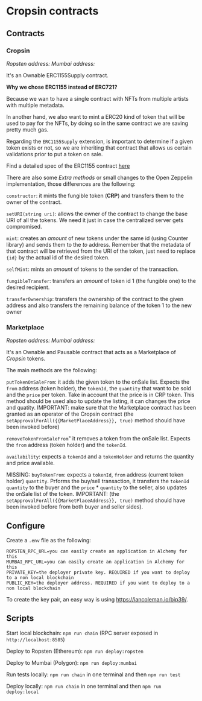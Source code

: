 # Cropsin contracts

## Contracts

### Cropsin

_Ropsten address: []()_
_Mumbai address: []()_

It's an Ownable ERC1155Supply contract.

**Why we chose ERC1155 instead of ERC721?**

Because we wan to have a single contract with NFTs from multiple artists with multiple metadata.

In another hand, we also want to mint a ERC20 kind of token that will be used to pay for the NFTs, by doing so in the same contract we are saving pretty much gas.

Regarding the `ERC1155Supply` extension, is important to determine if a given token exists or not, so we are inheriting that contract that allows us certain validations prior to put a token on sale.

Find a detailed spec of the ERC1155 contract [here](https://docs.openzeppelin.com/contracts/3.x/api/token/erc1155)

There are also some *Extra methods* or small changes to the Open Zeppelin implementation, those differences are the following:

`constructor`: it mints the fungible token (**CRP**) and transfers them to the owner of the contract.

`setURI(string uri)`: allows the owner of the contract to change the base URI of all the tokens. We need it just in case the centralized server gets compromised.

`mint`: creates an *amount* of new tokens under the same id (using Counter library) and sends them to the *to* address. Remember that the metadata of that contract will be retrieved from the URI of the token, just need to replace `{id}` by the actual id of the desired token.

`selfMint`: mints an *amount* of tokens to the sender of the transaction.

`fungibleTransfer`: transfers an *amount* of token id 1 (the fungible one) to the desired recipient.

`transferOwnership`: transfers the ownership of the contract to the given address and also transfers the remaining balance of the token 1 to the new owner

### Marketplace

_Ropsten address: []()_
_Mumbai address: []()_

It's an Ownable and Pausable contract that acts as a Marketplace of _Cropsin_ tokens.

The main methods are the following:

`putTokenOnSaleFrom`: it adds the given token to the onSale list. Expects the `from` address (token holder), the `tokenId`, the `quantity` that want to be sold and the `price` per token. Take in account that the price is in CRP token. This method should be used also to update the listing, it can changes the price and quatity. IMPORTANT: make sure that the Marketplace contract has been granted as an operator of the Cropsin contract (the `setApprovalForAll({{MarketPlaceAddress}}, true)` method should have been invoked before)

`removeTokenFromSaleFrom`" it removes a token from the onSale list. Expects the `from` address (token holder) and the `tokenId`.

`availability`: expects a `tokenId` and a `tokenHolder` and returns the quantity and price available.

MISSING: `buyTokenFrom`: expects a `tokenId`, `from` address (current token holder) `quantity`. Prforms the buy/sell transaction, it transfers the `tokenId` `quantity` to the buyer and the `price` * `quantity` to the seller, also updates the onSale list of the token. IMPORTANT: (the `setApprovalForAll({{MarketPlaceAddress}}, true)` method should have been invoked before from both buyer and seller sides).


## Configure

Create a `.env` file as the following:

```
ROPSTEN_RPC_URL=you can easily create an application in Alchemy for this
MUMBAI_RPC_URL=you can easily create an application in Alchemy for this
PRIVATE_KEY=the deployer private key. REQUIRED if you want to deploy to a non local blockchain
PUBLIC_KEY=the deployer address. REQUIRED if you want to deploy to a non local blockchain
```

To create the key pair, an easy way is using https://iancoleman.io/bip39/.

## Scripts

Start local blockchain: `npm run chain` (RPC server exposed in `http://localhost:8585`)

Deploy to Ropsten (Ethereum): `npm run deploy:ropsten`

Deploy to Mumbai (Polygon): `npm run deploy:mumbai`

Run tests locally: `npm run chain` in one terminal and then `npm run test`

Deploy locally: `npm run chain` in one terminal and then `npm run deploy:local`
